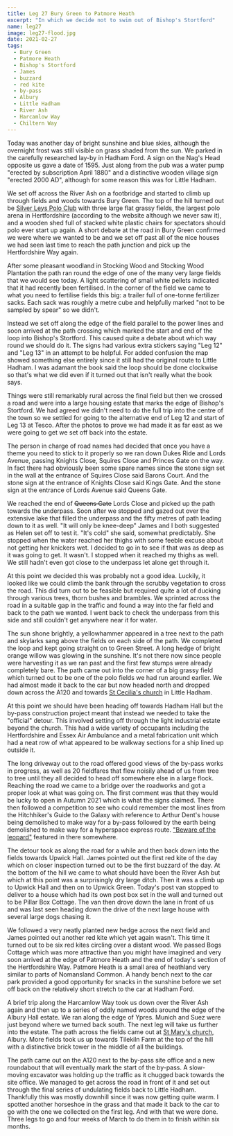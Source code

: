 ```yaml
---
title: Leg 27 Bury Green to Patmore Heath
excerpt: "In which we decide not to swim out of Bishop's Stortford"
name: leg27
image: leg27-flood.jpg
date: 2021-02-27
tags:
  - Bury Green
  - Patmore Heath
  - Bishop's Stortford
  - James
  - buzzard
  - red kite
  - by-pass
  - Albury
  - Little Hadham
  - River Ash
  - Harcamlow Way
  - Chiltern Way
---
```


Today was another day of bright sunshine and blue skies, although the overnight frost was still visible on grass shaded from the sun. We parked in the carefully researched lay-by in Hadham Ford. A sign on the Nag's Head opposite us gave a date of 1595. Just along from the pub was a water pump "erected by subscription April 1880" and a distinctive wooden village sign "erected 2000 AD", although for some reason this was for Little Hadham.

We set off across the River Ash on a footbridge and started to climb up through fields and woods towards Bury Green. The top of the hill turned out be [Silver Leys Polo Club](https://silverleyspolo.com/) with three large flat grassy fields, the largest polo arena in Hertfordshire (according to the website although we never saw it), and a wooden shed full of stacked white plastic chairs for spectators should polo ever start up again. A short debate at the road in Bury Green confirmed we were where we wanted to be and we set off past all of the nice houses we had seen last time to reach the path junction and pick up the Hertfordshire Way again.

After some pleasant woodland in Stocking Wood and Stocking Wood Plantation the path ran round the edge of one of the many very large fields that we would see today. A light scattering of small white pellets indicated that it had recently been fertilised. In the corner of the field we came to what you need to fertilise fields this big: a trailer full of one-tonne fertilizer sacks. Each sack was roughly a metre cube and helpfully marked "not to be sampled by spear" so we didn't.

Instead we set off along the edge of the field parallel to the power lines and soon arrived at the path crossing which marked the start and end of the loop into Bishop's Stortford. This caused quite a debate about which way round we should do it. The signs had various extra stickers saying "Leg 12" and "Leg 13" in an attempt to be helpful. For added confusion the map showed something else entirely since it still had the original route to Little Hadham. I was adamant the book said the loop should be done clockwise so that's what we did even if it turned out that isn't really what the book says.

Things were still remarkably rural across the final field but then we crossed a road and were into a large housing estate that marks the edge of Bishop's Stortford. We had agreed we didn't need to do the full trip into the centre of the town so we settled for going to the alternative end of Leg 12 and start of Leg 13 at Tesco. After the photos to prove we had made it as far east as we were going to get we set off back into the estate.

The person in charge of road names had decided that once you have a theme you need to stick to it properly so we ran down Dukes Ride and Lords Avenue, passing Knights Close, Squires Close and Princes Gate on the way. In fact there had obviously been some spare names since the stone sign set in the wall at the entrance of Squires Close said Barons Court. And the stone sign at the entrance of Knights Close said Kings Gate. And the stone sign at the entrance of Lords Avenue said Queens Gate.

We reached the end of ~~Queens Gate~~ Lords Close and picked up the path towards the underpass. Soon after we stopped and gazed out over the extensive lake that filled the underpass and the fifty metres of path leading down to it as well. "It will only be knee-deep" James and I both suggested as Helen set off to test it. "It's cold" she said, somewhat predictably. She stopped when the water reached her thighs with some feeble excuse about not getting her knickers wet. I decided to go in to see if that was as deep as it was going to get. It wasn't. I stopped when it reached my thighs as well. We still hadn't even got close to the underpass let alone get through it.

At this point we decided this was probably not a good idea. Luckily, it looked like we could climb the bank through the scrubby vegetation to cross the road. This did turn out to be feasible but required quite a lot of ducking through various trees, thorn bushes and brambles. We sprinted across the road in a suitable gap in the traffic and found a way into the far field and back to the path we wanted. I went back to check the underpass from this side and still couldn't get anywhere near it for water.

The sun shone brightly, a yellowhammer appeared in a tree next to the path and skylarks sang above the fields on each side of the path. We completed the loop and kept going straight on to Green Street. A long hedge of bright orange willow was glowing in the sunshine. It's not there now since people were harvesting it as we ran past and the first few stumps were already completely bare. The path came out into the corner of a big grassy field which turned out to be one of the polo fields we had run around earlier. We had almost made it back to the car but now headed north and dropped down across the A120 and towards [St Cecilia's church](https://hertfordshirechurches.weebly.com/little-hadham-church-hertfordshire.html) in Little Hadham.

At this point we should have been heading off towards Hadham Hall but the by-pass construction project meant that instead we needed to take the "official" detour. This involved setting off through the light industrial estate beyond the church. This had a wide variety of occupants including the Hertfordshire and Essex Air Ambulance and a metal fabrication unit which had a neat row of what appeared to be walkway sections for a ship lined up outside it.

The long driveway out to the road offered good views of the by-pass works in progress, as well as 20 fieldfares that flew noisily ahead of us from tree to tree until they all decided to head off somewhere else in a large flock. Reaching the road we came to a bridge over the roadworks and got a proper look at what was going on. The first comment was that they would be lucky to open in Autumn 2021 which is what the signs claimed. There then followed a competition to see who could remember the most lines from the Hitchhiker's Guide to the Galaxy with reference to Arthur Dent's house being demolished to make way for a by-pass followed by the earth being demolished to make way for a hyperspace express route. ["Beware of the leopard"](https://www.planetclaire.tv/quotes/hitchhikers/the-hitchhikers-guide-to-the-galaxy/) featured in there somewhere.

The detour took as along the road for a while and then back down into the fields towards Upwick Hall. James pointed out the first red kite of the day which on closer inspection turned out to be the first buzzard of the day. At the bottom of the hill we came to what should have been the River Ash but which at this point was a surprisingly dry large ditch. Then it was a climb up to Upwick Hall and then on to Upwick Green. Today's post van stopped to deliver to a house which had its own post box set in the wall and turned out to be Pillar Box Cottage. The van then drove down the lane in front of us and was last seen heading down the drive of the next large house with several large dogs chasing it.

We followed a very neatly planted new hedge across the next field and James pointed out another red kite which yet again wasn't. This time it turned out to be six red kites circling over a distant wood. We passed Bogs Cottage which was more attractive than you might have imagined and very soon arrived at the edge of Patmore Heath and the end of today's section of the Hertfordshire Way. Patmore Heath is a small area of heathland very similar to parts of Nomansland Common. A handy bench next to the car park provided a good opportunity for snacks in the sunshine before we set off back on the relatively short stretch to the car at Hadham Ford.

A brief trip along the Harcamlow Way took us down over the River Ash again and then up to a series of oddly named woods around the edge of the Albury Hall estate. We ran along the edge of Ypres. Munich and Suez were just beyond where we turned back south. The next leg will take us further into the estate. The path across the fields came out at [St Mary's church](https://hertfordshirechurches.weebly.com/albury-church-hertfordshire.html), Albury. More fields took us up towards Tilekiln Farm at the top of the hill with a distinctive brick tower in the middle of all the buildings.

The path came out on the A120 next to the by-pass site office and a new roundabout that will eventually mark the start of the by-pass. A slow-moving excavator was holding up the traffic as it chugged back towards the site office. We managed to get across the road in front of it and set out through the final series of undulating fields back to Little Hadham. Thankfully this was mostly downhill since it was now getting quite warm. I spotted another horseshoe in the grass and that made it back to the car to go with the one we collected on the first leg. And with that we were done. Three legs to go and four weeks of March to do them in to finish within six months.
